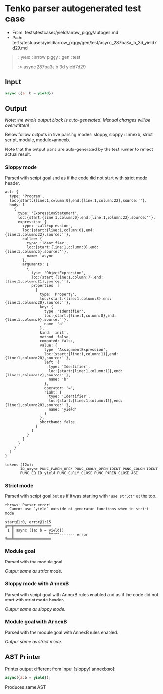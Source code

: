 # Tenko parser autogenerated test case

- From: tests/testcases/yield/arrow_piggy/autogen.md
- Path: tests/testcases/yield/arrow_piggy/gen/test/async_287ba3a_b_3d_yield7d29.md

> :: yield : arrow piggy : gen : test
>
> ::> async 287ba3a b 3d yield7d29

## Input


`````js
async ({a: b = yield})
`````

## Output

_Note: the whole output block is auto-generated. Manual changes will be overwritten!_

Below follow outputs in five parsing modes: sloppy, sloppy+annexb, strict script, module, module+annexb.

Note that the output parts are auto-generated by the test runner to reflect actual result.

### Sloppy mode

Parsed with script goal and as if the code did not start with strict mode header.

`````
ast: {
  type: 'Program',
  loc:{start:{line:1,column:0},end:{line:1,column:22},source:''},
  body: [
    {
      type: 'ExpressionStatement',
      loc:{start:{line:1,column:0},end:{line:1,column:22},source:''},
      expression: {
        type: 'CallExpression',
        loc:{start:{line:1,column:0},end:{line:1,column:22},source:''},
        callee: {
          type: 'Identifier',
          loc:{start:{line:1,column:0},end:{line:1,column:5},source:''},
          name: 'async'
        },
        arguments: [
          {
            type: 'ObjectExpression',
            loc:{start:{line:1,column:7},end:{line:1,column:21},source:''},
            properties: [
              {
                type: 'Property',
                loc:{start:{line:1,column:8},end:{line:1,column:20},source:''},
                key: {
                  type: 'Identifier',
                  loc:{start:{line:1,column:8},end:{line:1,column:9},source:''},
                  name: 'a'
                },
                kind: 'init',
                method: false,
                computed: false,
                value: {
                  type: 'AssignmentExpression',
                  loc:{start:{line:1,column:11},end:{line:1,column:20},source:''},
                  left: {
                    type: 'Identifier',
                    loc:{start:{line:1,column:11},end:{line:1,column:12},source:''},
                    name: 'b'
                  },
                  operator: '=',
                  right: {
                    type: 'Identifier',
                    loc:{start:{line:1,column:15},end:{line:1,column:20},source:''},
                    name: 'yield'
                  }
                },
                shorthand: false
              }
            ]
          }
        ]
      }
    }
  ]
}

tokens (12x):
       ID_async PUNC_PAREN_OPEN PUNC_CURLY_OPEN IDENT PUNC_COLON IDENT
       PUNC_EQ ID_yield PUNC_CURLY_CLOSE PUNC_PAREN_CLOSE ASI
`````

### Strict mode

Parsed with script goal but as if it was starting with `"use strict"` at the top.

`````
throws: Parser error!
  Cannot use `yield` outside of generator functions when in strict mode

start@1:0, error@1:15
╔══╦═════════════════
 1 ║ async ({a: b = yield})
   ║                ^^^^^------- error
╚══╩═════════════════

`````

### Module goal

Parsed with the module goal.

_Output same as strict mode._

### Sloppy mode with AnnexB

Parsed with script goal with AnnexB rules enabled and as if the code did not start with strict mode header.

_Output same as sloppy mode._

### Module goal with AnnexB

Parsed with the module goal with AnnexB rules enabled.

_Output same as strict mode._

## AST Printer

Printer output different from input [sloppy][annexb:no]:

````js
async({a:b = yield});
````

Produces same AST
